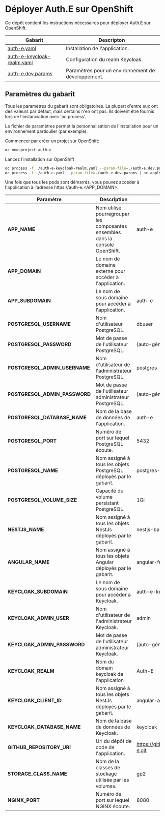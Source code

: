 # Déployer Auth.E sur OpenShift

Ce dépôt contient les instructions nécessaires pour déployer Auth.E sur OpenShift.

| Gabarit  | Descripton |
| -------- | ---------- |
| [auth-e.yaml](https://github.com/foxbike/auth-e/blob/master/openshift/templates/auth-e.yaml) | Installation de l'application. |
| [auth-e-keycloak-realm.yaml](https://github.com/foxbike/auth-e/blob/master/openshift/templates/auth-e-keycloak-realm.yaml) | Configuration du realm Keycloak. |
| [auth-e.dev.params](https://github.com/foxbike/auth-e/blob/master/openshift/templates/auth-e.dev.params) | Paramètres pour un environnement de développement. |

## Paramètres du gabarit

Tous les paramètres du gabarit sont obligatoires. La plupart d'entre eux ont des valeurs par défaut, mais certains n'en ont pas. Ils doivent être fournis lors de l'instanciation avec 'oc process'.

Le fichier de paramètres permet la personnalisation de l'installation pour un environnement particulier (par exemple).

Commencer par créer un projet sur OpenShift:
```bash
oc new-project auth-e
```
Lancez l'installation sur OpenShift
```bash
oc process -f ./auth-e-keycloak-realm.yaml --param-file=./auth-e.dev.params | oc apply -f -
oc process -f ./auth-e.yaml --param-file=./auth-e.dev.params | oc apply -f -
```

Une fois que tous les pods sont démarrés, vous pouvez accéder à l'application à l'adresse https://auth-e.<APP_DOMAIN>.

| Paramètre | Description | Défaut      |
| --------- | ----------- | ----------- |
| **APP_NAME** | Nom utilisé pourregrouper les composantes ensembles dans la console OpenShift. | auth-e |
| **APP_DOMAIN** | Le nom de domaine externe pour accéder à l'application. | |
| **APP_SUBDOMAIN** | Le nom de sous domaine pour accéder à l'application. | auth-e |
| **POSTGRESQL_USERNAME** | Nom d'utilisateur PostgreSQL. | dbuser |
| **POSTGRESQL_PASSWORD** | Mot de passe de l'utilisateur PostgreSQL. | {auto-généré} |
| **POSTGRESQL_ADMIN_USERNAME** | Nom d'utilisateur de l'administrateur PostgreSQL. | postgres |
| **POSTGRESQL_ADMIN_PASSWORD** | Mot de passe de l'utilisateur administrateur PostgreSQL. | {auto-généré} |
| **POSTGRESQL_DATABASE_NAME** | Nom de la base de données de l'application. | auth-e |
| **POSTGRESQL_PORT** | Numéro de port sur lequel PostgreSQL écoute. | 5432 |
| **POSTGRESQL_NAME** | Nom assigné à tous les objets PostgreSQL déployés par le gabarit. | postgres-database |
| **POSTGRESQL_VOLUME_SIZE** | Capacité du volume persistant PostgreSQL. | 1Gi |
| **NESTJS_NAME** |  Nom assigné à tous les objets NestJs déployés par le gabarit. | nestjs-backend |
| **ANGULAR_NAME** |  Nom assigné à tous les objets Angular déployés par le gabarit. | angular-frontend |
| **KEYCLOAK_SUBDOMAIN** | Le nom de sous domaine pour accéder à Keycloak. | auth-e-keycloak |
| **KEYCLOAK_ADMIN_USER** | Nom d'utilisateur de l'administrateur Keycloak. | admin |
| **KEYCLOAK_ADMIN_PASSWORD** | Mot de passe de l'utilisateur administrateur Keycloak. | {auto-généré} |
| **KEYCLOAK_REALM** | Nom du domain keycloak de l'application | Auth-E |
| **KEYCLOAK_CLIENT_ID** |  Nom assigné à tous les objets NestJs déployés par le gabarit. | angular-app |
| **KEYCLOAK_DATABASE_NAME** | Nom de la base de données de Keycloak. | keycloak |
| **GITHUB_REPOSITORY_URI** | Uri du dépôt de code de l'application. | https://github.com/foxbike/auth-e.git |
| **STORAGE_CLASS_NAME** | Nom de la classes de stockage utilisée par les volumes. | gp2 |
| **NGINX_PORT** | Numéro de port sur lequel NGINX écoute. | 8080 |

